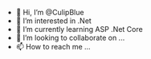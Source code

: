 - 👋 Hi, I’m @CulipBlue
- 👀 I’m interested in .Net
- 🌱 I’m currently learning ASP .Net Core
- 💞️ I’m looking to collaborate on ...
- 📫 How to reach me ...

<!---
CulipBlue/CulipBlue is a ✨ special ✨ repository because its `README.md` (this file) appears on your GitHub profile.
You can click the Preview link to take a look at your changes.
--->
